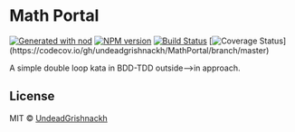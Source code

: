 # Math Portal

[![Generated with nod](https://img.shields.io/badge/generator-nod-2196F3.svg?style=flat-square)](https://github.com/diegohaz/nod)
[![NPM version](https://img.shields.io/npm/v/boilerplate-nodejs.svg?style=flat-square)](https://npmjs.org/package/boilerplate-nodejs)
[![Build Status](https://travis-ci.org/undeadgrishnackh/MathPortal.svg?branch=master)](https://travis-ci.org/undeadgrishnackh/MathPortal) [![Coverage Status](https://codecov.io/gh/undeadgrishnackh/MathPortal/branch/master/graphs/badge.svg?)](https://codecov.io/gh/undeadgrishnackh/MathPortal/branch/master)

A simple double loop kata in BDD-TDD outside-->in approach.

## License

MIT © [UndeadGrishnackh](https://github.com/)
